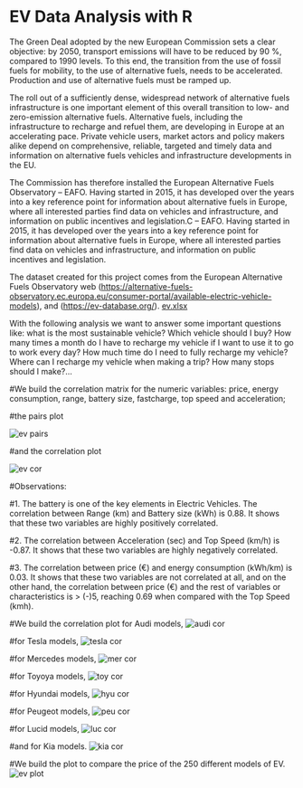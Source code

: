 # EV Data Analysis with R

The Green Deal adopted by the new European Commission sets a clear objective: by 2050, transport emissions will have to be reduced by 90 %, compared to 1990 levels. To this end, the transition from the use of fossil fuels for mobility, to the use of alternative fuels, needs to be accelerated. Production and use of alternative fuels must be ramped up.

The roll out of a sufficiently dense, widespread network of alternative fuels infrastructure is one important element of this overall transition to low- and zero-emission alternative fuels. Alternative fuels, including the infrastructure to recharge and refuel them, are developing in Europe at an accelerating pace. Private vehicle users, market actors and policy makers alike depend on comprehensive, reliable, targeted and timely data and information on alternative fuels vehicles and infrastructure developments in the EU.

The Commission has therefore installed the European Alternative Fuels Observatory – EAFO. Having started in 2015, it has developed over the years into a key reference point for information about alternative fuels in Europe, where all interested parties find data on vehicles and infrastructure, and information on public incentives and legislation.C – EAFO. Having started in 2015, it has developed over the years into a key reference point for information about alternative fuels in Europe, where all interested parties find data on vehicles and infrastructure, and information on public incentives and legislation.

The dataset created for this project comes from the European Alternative Fuels Observatory web (https://alternative-fuels-observatory.ec.europa.eu/consumer-portal/available-electric-vehicle-models), and (https://ev-database.org/). 
[ev.xlsx](https://github.com/begoescrig/EV-analytics-with-R/files/9820701/ev.xlsx)

With the following analysis we want to answer some important questions like: what is the most sustainable vehicle? Which vehicle should I buy? How many times a month do I have to recharge my vehicle if I want to use it to go to work every day? How much time do I need to fully recharge my vehicle? Where can I recharge my vehicle when making a trip? How many stops should I make?...

#We build the correlation matrix for the numeric variables: price, energy consumption, range, battery size, fastcharge,  top speed and acceleration;

#the pairs plot

![ev pairs](https://user-images.githubusercontent.com/94619879/196699468-94ffdeda-0714-47c1-97b4-7b819a8e3b74.png)

#and the correlation plot

![ev cor](https://user-images.githubusercontent.com/94619879/196699521-7d708189-2e80-497e-a6de-38fbd7b75523.png)

#Observations:

#1. The battery is one of the key elements in Electric Vehicles. The correlation between Range (km) and Battery size (kWh) is 0.88. It shows that these two variables are highly positively correlated. 

#2. The correlation between Acceleration (sec) and Top Speed (km/h) is -0.87. It shows that these two variables are highly negatively correlated. 

#3. The correlation between price (€) and energy consumption (kWh/km) is 0.03. It shows that these two variables are not correlated at all, and on the other hand, the correlation between price (€) and the rest of variables or characteristics is > (-)5, reaching 0.69 when compared with the Top Speed (kmh).

#We build the correlation plot for Audi models,
![audi cor](https://user-images.githubusercontent.com/94619879/196699655-ef323e5a-c7e5-4105-ba2a-191b84844e3d.png)

#for Tesla models,
![tesla cor](https://user-images.githubusercontent.com/94619879/196699850-99815de7-9923-4e01-8459-131a837d9d9b.png)

#for Mercedes models,
![mer cor](https://user-images.githubusercontent.com/94619879/196699885-6f5fa29d-e489-4b67-8b64-8c1553ee2462.png)

#for Toyoya models,
![toy cor](https://user-images.githubusercontent.com/94619879/196700200-073ab87b-d2ba-4198-8147-ccf8a6acdeb4.png)

#for Hyundai models,
![hyu cor](https://user-images.githubusercontent.com/94619879/196700285-dc0273ed-7854-44b7-b486-71c3a3d8f765.png)

#for Peugeot models,
![peu cor](https://user-images.githubusercontent.com/94619879/196700333-a72ee02c-f0e2-4a25-96c1-8e349d427834.png)

#for Lucid models,
![luc cor](https://user-images.githubusercontent.com/94619879/196700395-2765064a-2bb1-4755-84d6-91a8b2ed8d3a.png)

#and for Kia models.
![kia cor](https://user-images.githubusercontent.com/94619879/196700434-c5662ad9-6fba-45ed-9bbb-8c7e93f5cc07.png)

#We build the plot to compare the price of the 250 different models of EV.
![ev plot](https://user-images.githubusercontent.com/94619879/197350398-d6d4d0cf-5f4e-47eb-afb1-74e62d6a6601.png)





